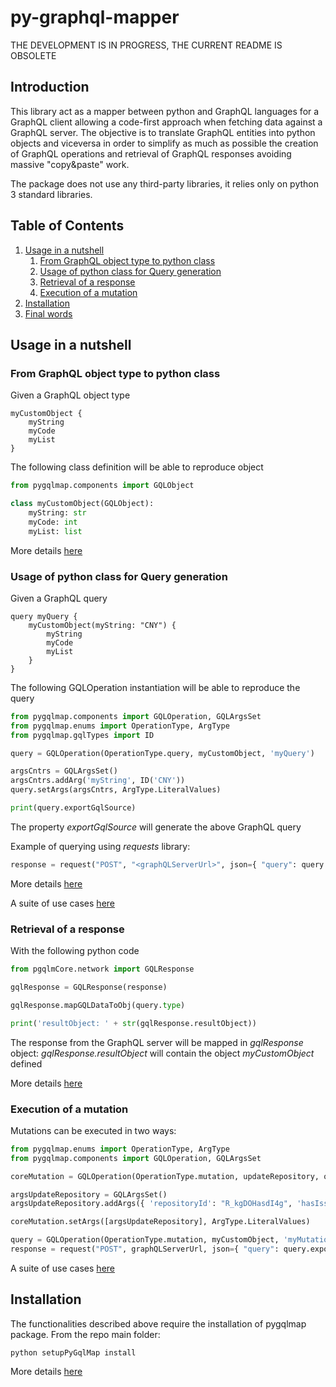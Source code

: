 # py-graphql-mapper

THE DEVELOPMENT IS IN PROGRESS, THE CURRENT README IS OBSOLETE
## Introduction

This library act as a mapper between python and GraphQL languages for a GraphQL client allowing a code-first approach when fetching data against a GraphQL server.
The objective is to translate GraphQL entities into python objects and viceversa in order to simplify as much as possible the creation of GraphQL operations and retrieval of GraphQL responses avoiding massive "copy&paste" work.

The package does not use any third-party libraries, it relies only on python 3 standard libraries. 


## Table of Contents

1. [Usage in a nutshell](#usage-in-a-nutshell)
    1. [From GraphQL object type to python class](#from-graphql-object-type-to-python-class)
    2. [Usage of python class for Query generation](#usage-of-python-class-for-query-generation)
    3. [Retrieval of a response](#retrieval-of-a-response)
    4. [Execution of a mutation](#execution-of-a-mutation)
2. [Installation](#installation)
3. [Final words](#final-words)


## Usage in a nutshell

### From GraphQL object type to python class

Given a GraphQL object type

```
myCustomObject {
    myString
    myCode
    myList
}
```

The following class definition will be able to reproduce object

```python
from pygqlmap.components import GQLObject

class myCustomObject(GQLObject): 
    myString: str
    myCode: int
    myList: list
```

More details [here](https://github.com/dapalex/PyGraphQLHelper/blob/main/pygqlmap/README.MD#creation-of-a-mappable-python-object)

### Usage of python class for Query generation

Given a GraphQL query

```
query myQuery {
    myCustomObject(myString: "CNY") {
        myString
        myCode
        myList
    }
}
```

The following GQLOperation instantiation will be able to reproduce the query

```python
from pygqlmap.components import GQLOperation, GQLArgsSet
from pygqlmap.enums import OperationType, ArgType
from pygqlmap.gqlTypes import ID

query = GQLOperation(OperationType.query, myCustomObject, 'myQuery')

argsCntrs = GQLArgsSet()
argsCntrs.addArg('myString', ID('CNY'))
query.setArgs(argsCntrs, ArgType.LiteralValues)

print(query.exportGqlSource)
```

The property _exportGqlSource_ will generate the above GraphQL query

Example of querying using *requests* library:

```python
response = request("POST", "<graphQLServerUrl>", json={ "query": query.exportGqlSource }, headers=<headers>)
```

More details [here](https://github.com/dapalex/PyGraphQLHelper/blob/main/pygqlmap/README.MD#gqloperation)

A suite of use cases [here](https://github.com/dapalex/PyGraphQLHelper/blob/main/test/README.MD#L11)

### Retrieval of a response

With the following python code

```python
from pgqlmCore.network import GQLResponse

gqlResponse = GQLResponse(response)

gqlResponse.mapGQLDataToObj(query.type)

print('resultObject: ' + str(gqlResponse.resultObject))
```

The response from the GraphQL server will be mapped in _gqlResponse_ object: _gqlResponse.resultObject_ will contain the object _myCustomObject_ defined

More details [here](https://github.com/dapalex/PyGraphQLHelper/blob/main/pygqlmap/README.MD#parsing-of-a-response)


### Execution of a mutation

Mutations can be executed in two ways:

```python
from pygqlmap.enums import OperationType, ArgType
from pygqlmap.components import GQLOperation, GQLArgsSet

coreMutation = GQLOperation(OperationType.mutation, updateRepository, operationName='myManualMutationUpdateRepository', logProgress=True)

argsUpdateRepository = GQLArgsSet()
argsUpdateRepository.addArgs({ 'repositoryId': "R_kgDOHasdI4g", 'hasIssuesEnabled': False })

coreMutation.setArgs([argsUpdateRepository], ArgType.LiteralValues)

query = GQLOperation(OperationType.mutation, myCustomObject, 'myMutation')
response = request("POST", graphQLServerUrl, json={ "query": query.exportGqlSource }, headers=headers)
```

A suite of use cases [here](https://github.com/dapalex/PyGraphQLHelper/blob/main/test/README.MD#L110)

## Installation

The functionalities described above require the installation of pygqlmap package. From the repo main folder:

```
python setupPyGqlMap install
```

More details [here](https://github.com/dapalex/PyGraphQLHelper/blob/main/pygqlmap/README.MD#installation)


